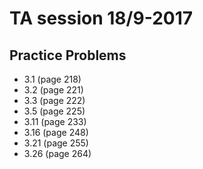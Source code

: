 # TA session 18/9-2017

## Practice Problems

* 3.1  (page 218)
* 3.2  (page 221)
* 3.3  (page 222)
* 3.5  (page 225)
* 3.11 (page 233)
* 3.16 (page 248)
* 3.21 (page 255)
* 3.26 (page 264)
